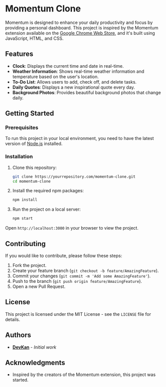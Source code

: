 # Momentum Clone

Momentum is designed to enhance your daily productivity and focus by providing a personal dashboard. This project is inspired by the Momentum extension available on the [Google Chrome Web Store](https://chromewebstore.google.com/detail/momentum/laookkfknpbbblfpciffpaejjkokdgca), and it's built using JavaScript, HTML, and CSS.

## Features

- **Clock**: Displays the current time and date in real-time.
- **Weather Information**: Shows real-time weather information and temperature based on the user's location.
- **To-Do List**: Allows users to add, check off, and delete tasks.
- **Daily Quotes**: Displays a new inspirational quote every day.
- **Background Photos**: Provides beautiful background photos that change daily.

## Getting Started

### Prerequisites

To run this project in your local environment, you need to have the latest version of [Node.js](https://nodejs.org/en/) installed.

### Installation

1. Clone this repository:

   ```bash
   git clone https://yourrepository.com/momentum-clone.git
   cd momentum-clone
   ```

2. Install the required npm packages:

   ```bash
   npm install
   ```

3. Run the project on a local server:

   ```bash
   npm start
   ```

Open `http://localhost:3000` in your browser to view the project.

## Contributing

If you would like to contribute, please follow these steps:

1. Fork the project.
2. Create your feature branch (`git checkout -b feature/AmazingFeature`).
3. Commit your changes (`git commit -m 'Add some AmazingFeature'`).
4. Push to the branch (`git push origin feature/AmazingFeature`).
5. Open a new Pull Request.

## License

This project is licensed under the MIT License - see the `LICENSE` file for details.

## Authors

- **[DevKan](https://devkan.github.io/)** - *Initial work*

## Acknowledgments

- Inspired by the creators of the Momentum extension, this project was started.
